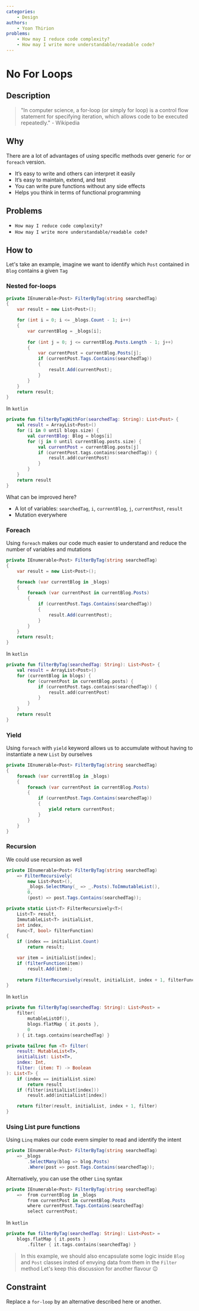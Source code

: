 ```yaml
---
categories:
    - Design
authors:
    - Yoan Thirion
problems:
    - How may I reduce code complexity?
    - How may I write more understandable/readable code?
---
```


# No For Loops
## Description
> "In computer science, a for-loop (or simply for loop) is a control flow statement for specifying iteration, which allows code to be executed repeatedly." - Wikipedia

## Why
There are a lot of advantages of using specific methods over generic `for` or `foreach` version.
- It’s easy to write and others can interpret it easily
- It’s easy to maintain, extend, and test
- You can write pure functions without any side effects
- Helps you think in terms of functional programming

## Problems
- `How may I reduce code complexity?`
- `How may I write more understandable/readable code?`

## How to
Let's take an example, imagine we want to identify which `Post` contained in `Blog` contains a given `Tag`

### Nested for-loops
```csharp
private IEnumerable<Post> FilterByTag(string searchedTag)
{
    var result = new List<Post>();

    for (int i = 0; i <= _blogs.Count - 1; i++)
    {
        var currentBlog = _blogs[i];
        
        for (int j = 0; j <= currentBlog.Posts.Length - 1; j++)
        {
            var currentPost = currentBlog.Posts[j];
            if (currentPost.Tags.Contains(searchedTag))
            {
                result.Add(currentPost);
            }
        }
    }
    return result;
}
```

In `kotlin`

```kotlin
private fun filterByTagWithFor(searchedTag: String): List<Post> {
    val result = ArrayList<Post>()
    for (i in 0 until blogs.size) {
        val currentBlog: Blog = blogs[i]
        for (j in 0 until currentBlog.posts.size) {
            val currentPost = currentBlog.posts[j]
            if (currentPost.tags.contains(searchedTag)) {
                result.add(currentPost)
            }
        }
    }
    return result
}
```

What can be improved here?
- A lot of variables: `searchedTag`, `i`, `currentBlog`, `j`, `currentPost`, `result`
- Mutation everywhere

### Foreach
Using `foreach` makes our code much easier to understand and reduce the number of variables and mutations

```csharp
private IEnumerable<Post> FilterByTag(string searchedTag)
{
    var result = new List<Post>();

    foreach (var currentBlog in _blogs)
    {
        foreach (var currentPost in currentBlog.Posts)
        {
            if (currentPost.Tags.Contains(searchedTag))
            {
                result.Add(currentPost);
            }
        }
    }
    return result;
}
```

In `kotlin`

```kotlin
private fun filterByTag(searchedTag: String): List<Post> {
    val result = ArrayList<Post>()
    for (currentBlog in blogs) {
        for (currentPost in currentBlog.posts) {
            if (currentPost.tags.contains(searchedTag)) {
                result.add(currentPost)
            }
        }
    }
    return result
}
```

### Yield
Using `foreach` with `yield` keyword allows us to accumulate without having to instantiate a new `List` by ourselves

```csharp
private IEnumerable<Post> FilterByTag(string searchedTag)
{
    foreach (var currentBlog in _blogs)
    {
        foreach (var currentPost in currentBlog.Posts)
        {
            if (currentPost.Tags.Contains(searchedTag))
            {
                yield return currentPost;
            }
        }
    }
}
```

### Recursion
We could use recursion as well
```csharp
private IEnumerable<Post> FilterByTag(string searchedTag)
    => FilterRecursively(
        new List<Post>(),
        _blogs.SelectMany(_ => _.Posts).ToImmutableList(),
        0,
        (post) => post.Tags.Contains(searchedTag));

private static List<T> FilterRecursively<T>(
    List<T> result, 
    ImmutableList<T> initialList, 
    int index,
    Func<T, bool> filterFunction)
{
    if (index == initialList.Count)
        return result;

    var item = initialList[index];
    if (filterFunction(item)) 
        result.Add(item);
    
    return FilterRecursively(result, initialList, index + 1, filterFunction);
}
```

In `kotlin`

```kotlin
private fun filterByTag(searchedTag: String): List<Post> =
    filter(
        mutableListOf(),
        blogs.flatMap { it.posts },
        0
    ) { it.tags.contains(searchedTag) }

private tailrec fun <T> filter(
    result: MutableList<T>,
    initialList: List<T>,
    index: Int,
    filter: (item: T) -> Boolean
): List<T> {
    if (index == initialList.size)
        return result
    if (filter(initialList[index]))
        result.add(initialList[index])

    return filter(result, initialList, index + 1, filter)
}
```

### Using List pure functions
Using `Linq` makes our code evern simpler to read and identify the intent

```csharp
private IEnumerable<Post> FilterByTag(string searchedTag)
    => _blogs
        .SelectMany(blog => blog.Posts)
        .Where(post => post.Tags.Contains(searchedTag));
```

Alternatively, you can use the other `Linq` syntax
```csharp
private IEnumerable<Post> FilterByTag(string searchedTag) 
    =>  from currentBlog in _blogs 
        from currentPost in currentBlog.Posts
        where currentPost.Tags.Contains(searchedTag)
        select currentPost;
```

In `kotlin`

```kotlin
private fun filterByTag(searchedTag: String): List<Post> =
    blogs.flatMap { it.posts }
        .filter { it.tags.contains(searchedTag) }
```

> In this example, we should also encapsulate some logic inside `Blog` and `Post` classes insted of envying data from them in the `Filter` method
Let's keep this discussion for another flavour 😉

## Constraint
Replace a `for-loop` by an alternative described here or another.